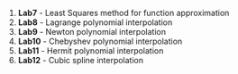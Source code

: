 1. **Lab7** - Least Squares method for function approximation
2. **Lab8** - Lagrange polynomial interpolation
3. **Lab9** - Newton polynomial interpolation
4. **Lab10** - Chebyshev polynomial interpolation
5. **Lab11** - Hermit polynomial interpolation
6. **Lab12** - Cubic spline interpolation
